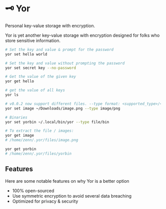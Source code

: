 
# :old_key: Yor

Personal key-value storage with encryption.

Yor is yet another key-value storage with encryption designed for folks who store sensitive information.

```sh
# Set the key and value & prompt for the password
yor set hello world

# Set the key and value without prompting the password
yor set secret key --no-password

# Get the value of the given key
yor get hello 

# get the value of all keys
yor ls

# v0.0.2 now support different files. --type format: <supported_type>/<extension>
yor set image ~/Downloads/image.png --type image/png

# Binaries
yor set yorbin ~/.local/bin/yor --type file/bin

# To extract the file / images:
yor get image
# /home/zenn/.yor/files/image.png

yor get yorbin
# /home/zenn/.yor/files/yorbin
```

## Features
Here are some notable features on why Yor is a better option
- 100% open-sourced
- Use symmetric encryption to avoid several data breaching
- Optimized for privacy & security
